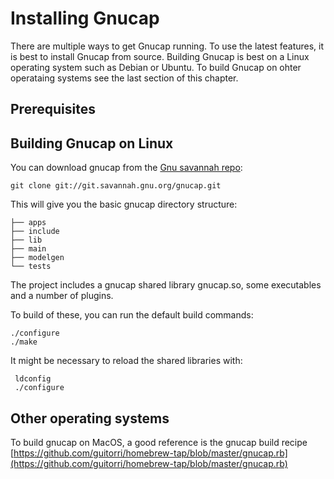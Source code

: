 # Installing Gnucap


There are multiple ways to get Gnucap running.
To use the latest features, it is best to install Gnucap from source.
Building Gnucap is best on a Linux operating system such as Debian or Ubuntu. To build Gnucap on ohter operataing systems see the last section of this chapter.

## Prerequisites


## Building Gnucap on Linux

You can download gnucap from the [Gnu savannah repo](git://git.savannah.gnu.org/gnucap.git):

```text
git clone git://git.savannah.gnu.org/gnucap.git
```

This will give you the basic gnucap directory structure:

```text
├── apps
├── include
├── lib
├── main
├── modelgen
└── tests
```

The project includes a gnucap shared library gnucap.so, some executables and a number of plugins.

To build of these, you can run the default build commands:

```text
./configure
./make
```

It might be necessary to reload the shared libraries with:

```text
 ldconfig
 ./configure
```

## Other operating systems

To build gnucap on MacOS, a good reference is the gnucap build recipe [https://github.com/guitorri/homebrew-tap/blob/master/gnucap.rb](https://github.com/guitorri/homebrew-tap/blob/master/gnucap.rb)


